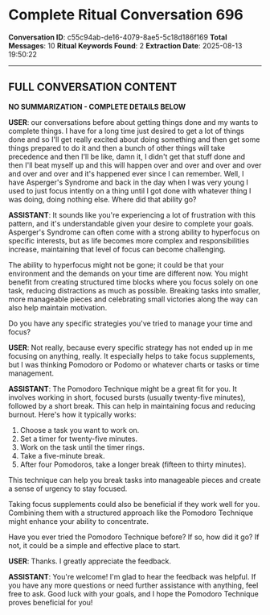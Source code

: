 # Complete Ritual Conversation 696

**Conversation ID**: c55c94ab-de16-4079-8ae5-5c18d186f169
**Total Messages**: 10
**Ritual Keywords Found**: 2
**Extraction Date**: 2025-08-13 19:50:22

---

## FULL CONVERSATION CONTENT

**NO SUMMARIZATION - COMPLETE DETAILS BELOW**

**USER**: our conversations before about getting things done and my wants to complete things. I have for a long time just desired to get a lot of things done and so I'll get really excited about doing something and then get some things prepared to do it and then a bunch of other things will take precedence and then I'll be like, damn it, I didn't get that stuff done and then I'll beat myself up and this will happen over and over and over and over and over and over and it's happened ever since I can remember. Well, I have Asperger's Syndrome and back in the day when I was very young I used to just focus intently on a thing until I got done with whatever thing I was doing, doing nothing else. Where did that ability go?

**ASSISTANT**: It sounds like you're experiencing a lot of frustration with this pattern, and it's understandable given your desire to complete your goals. Asperger's Syndrome can often come with a strong ability to hyperfocus on specific interests, but as life becomes more complex and responsibilities increase, maintaining that level of focus can become challenging.

The ability to hyperfocus might not be gone; it could be that your environment and the demands on your time are different now. You might benefit from creating structured time blocks where you focus solely on one task, reducing distractions as much as possible. Breaking tasks into smaller, more manageable pieces and celebrating small victories along the way can also help maintain motivation.

Do you have any specific strategies you've tried to manage your time and focus?

**USER**: Not really, because every specific strategy has not ended up in me focusing on anything, really. It especially helps to take focus supplements, but I was thinking Pomodoro or Podomo or whatever charts or tasks or time management.

**ASSISTANT**: The Pomodoro Technique might be a great fit for you. It involves working in short, focused bursts (usually twenty-five minutes), followed by a short break. This can help in maintaining focus and reducing burnout. Here's how it typically works:

1. Choose a task you want to work on.
2. Set a timer for twenty-five minutes.
3. Work on the task until the timer rings.
4. Take a five-minute break.
5. After four Pomodoros, take a longer break (fifteen to thirty minutes).

This technique can help you break tasks into manageable pieces and create a sense of urgency to stay focused. 

Taking focus supplements could also be beneficial if they work well for you. Combining them with a structured approach like the Pomodoro Technique might enhance your ability to concentrate.

Have you ever tried the Pomodoro Technique before? If so, how did it go? If not, it could be a simple and effective place to start.

**USER**: Thanks. I greatly appreciate the feedback.

**ASSISTANT**: You're welcome! I'm glad to hear the feedback was helpful. If you have any more questions or need further assistance with anything, feel free to ask. Good luck with your goals, and I hope the Pomodoro Technique proves beneficial for you!